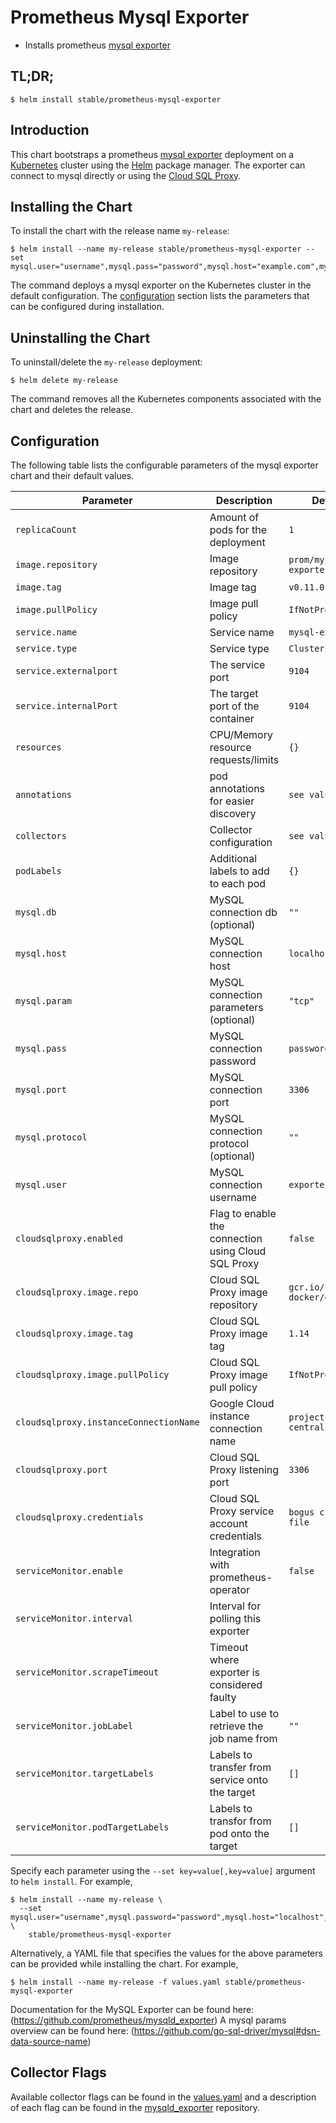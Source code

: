 # Prometheus Mysql Exporter

-   Installs prometheus [mysql exporter](https://github.com/prometheus/mysqld_exporter)

## TL;DR;

```console
$ helm install stable/prometheus-mysql-exporter
```

## Introduction

This chart bootstraps a prometheus [mysql exporter](http://github.com/prometheus/mysql_exporter) deployment on a [Kubernetes](http://kubernetes.io) cluster using the [Helm](https://helm.sh) package manager. The exporter can connect to mysql directly or using the [Cloud SQL Proxy](https://cloud.google.com/sql/docs/mysql/sql-proxy).

## Installing the Chart

To install the chart with the release name `my-release`:

```console
$ helm install --name my-release stable/prometheus-mysql-exporter --set mysql.user="username",mysql.pass="password",mysql.host="example.com",mysql.port="3306"
```

The command deploys a mysql exporter on the Kubernetes cluster in the default configuration. The [configuration](#configuration) section lists the parameters that can be configured during installation.

## Uninstalling the Chart

To uninstall/delete the `my-release` deployment:

```console
$ helm delete my-release
```

The command removes all the Kubernetes components associated with the chart and deletes the release.

## Configuration

The following table lists the configurable parameters of the mysql exporter chart and their default values.

| Parameter                              | Description                                         | Default                            |
| -------------------------------------- | --------------------------------------------------- | ---------------------------------- |
| `replicaCount`                         | Amount of pods for the deployment                   | `1`                                |
| `image.repository`                     | Image repository                                    | `prom/mysqld-exporter`             |
| `image.tag`                            | Image tag                                           | `v0.11.0`                          |
| `image.pullPolicy`                     | Image pull policy                                   | `IfNotPresent`                     |
| `service.name`                         | Service name                                        | `mysql-exporter`                   |
| `service.type`                         | Service type                                        | `ClusterIP`                        |
| `service.externalport`                 | The service port                                    | `9104`                             |
| `service.internalPort`                 | The target port of the container                    | `9104`                             |
| `resources`                            | CPU/Memory resource requests/limits                 | `{}`                               |
| `annotations`                          | pod annotations for easier discovery                | `see values.yaml`                  |
| `collectors`                           | Collector configuration                             | `see values.yaml`                  |
| `podLabels`                            | Additional labels to add to each pod                | `{}`                               |
| `mysql.db`                             | MySQL connection db (optional)                      | `""`                               |
| `mysql.host`                           | MySQL connection host                               | `localhost`                        |
| `mysql.param`                          | MySQL connection parameters (optional)              | `"tcp"`                            |
| `mysql.pass`                           | MySQL connection password                           | `password`                         |
| `mysql.port`                           | MySQL connection port                               | `3306`                             |
| `mysql.protocol`                       | MySQL connection protocol (optional)                | `""`                               |
| `mysql.user`                           | MySQL connection username                           | `exporter`                         |
| `cloudsqlproxy.enabled`                | Flag to enable the connection using Cloud SQL Proxy | `false`                            |
| `cloudsqlproxy.image.repo`             | Cloud SQL Proxy image repository                    | `gcr.io/cloudsql-docker/gce-proxy` |
| `cloudsqlproxy.image.tag`              | Cloud SQL Proxy image tag                           | `1.14`                             |
| `cloudsqlproxy.image.pullPolicy`       | Cloud SQL Proxy image pull policy                   | `IfNotPresent`                     |
| `cloudsqlproxy.instanceConnectionName` | Google Cloud instance connection name               | `project:us-central1:dbname`       |
| `cloudsqlproxy.port`                   | Cloud SQL Proxy listening port                      | `3306`                             |
| `cloudsqlproxy.credentials`            | Cloud SQL Proxy service account credentials         | `bogus credential file`            |
| `serviceMonitor.enable`                | Integration with prometheus-operator                | `false`                            |
| `serviceMonitor.interval`              | Interval for polling this exporter                  |                                    |
| `serviceMonitor.scrapeTimeout`         | Timeout where exporter is considered faulty         |                                    |
| `serviceMonitor.jobLabel`              | Label to use to retrieve the job name from          | `""`                               |
| `serviceMonitor.targetLabels`          | Labels to transfer from service onto the target     | `[]`                               |
| `serviceMonitor.podTargetLabels`       | Labels to transfor from pod onto the target         | `[]`                               |

Specify each parameter using the `--set key=value[,key=value]` argument to `helm install`. For example,

```console
$ helm install --name my-release \
  --set mysql.user="username",mysql.password="password",mysql.host="localhost",mysql.port="3306"  \
    stable/prometheus-mysql-exporter
```

Alternatively, a YAML file that specifies the values for the above parameters can be provided while installing the chart. For example,

```console
$ helm install --name my-release -f values.yaml stable/prometheus-mysql-exporter
```

Documentation for the MySQL Exporter can be found here: (<https://github.com/prometheus/mysqld_exporter>)
A mysql params overview can be found here: (<https://github.com/go-sql-driver/mysql#dsn-data-source-name>)

## Collector Flags

Available collector flags can be found in the [values.yaml](https://github.com/kilhyunjun/charts/blob/master/stable/prometheus-mysql-exporter/values.yaml) and a description of each flag can be found in the [mysqld_exporter](https://github.com/prometheus/mysqld_exporter#collector-flags) repository.
